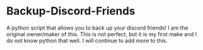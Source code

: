 # Backup-Discord-Friends
A python script that allows you to back up your discord friends! I am the original owner/maker of this.
This is not perfect, but it is my first make and I do not know python that well. I will continue to add more to this.
